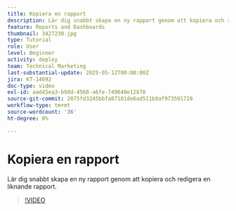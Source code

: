 ```yaml
---
title: Kopiera en rapport
description: Lär dig snabbt skapa en ny rapport genom att kopiera och redigera en liknande rapport.
feature: Reports and Dashboards
thumbnail: 3427230.jpg
type: Tutorial
role: User
level: Beginner
activity: deploy
team: Technical Marketing
last-substantial-update: 2025-05-12T00:00:00Z
jira: KT-14692
doc-type: video
exl-id: aad45ea3-b9dd-4568-a6fe-749640e12878
source-git-commit: 2075fd3245bbfa07101de6ad511b9af973591728
workflow-type: tm+mt
source-wordcount: '36'
ht-degree: 0%

---
```


# Kopiera en rapport

Lär dig snabbt skapa en ny rapport genom att kopiera och redigera en liknande rapport.

>[!VIDEO](https://video.tv.adobe.com/v/3427230/?quality=12&learn=on&enablevpops)
